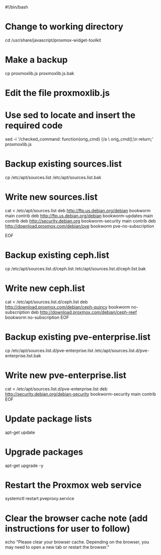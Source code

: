 #!/bin/bash

# Change to working directory
cd /usr/share/javascript/proxmox-widget-toolkit

# Make a backup
cp proxmoxlib.js proxmoxlib.js.bak

# Edit the file proxmoxlib.js
# Use sed to locate and insert the required code
sed -i '/checked_command: function(orig_cmd) {/a \    orig_cmd();\n    return;' proxmoxlib.js


# Backup existing sources.list
cp /etc/apt/sources.list /etc/apt/sources.list.bak

# Write new sources.list
cat <<EOF > /etc/apt/sources.list
deb http://ftp.us.debian.org/debian bookworm main contrib
deb http://ftp.us.debian.org/debian bookworm-updates main contrib
deb http://security.debian.org bookworm-security main contrib
deb http://download.proxmox.com/debian/pve bookworm pve-no-subscription

EOF

# Backup existing ceph.list
cp /etc/apt/sources.list.d/ceph.list /etc/apt/sources.list.d/ceph.list.bak

# Write new ceph.list
cat <<EOF > /etc/apt/sources.list.d/ceph.list
deb http://download.proxmox.com/debian/ceph-quincy bookworm no-subscription
deb http://download.proxmox.com/debian/ceph-reef bookworm no-subscription
EOF

# Backup existing pve-enterprise.list
cp /etc/apt/sources.list.d/pve-enterprise.list /etc/apt/sources.list.d/pve-enterprise.list.bak

# Write new pve-enterprise.list
cat <<EOF > /etc/apt/sources.list.d/pve-enterprise.list
deb http://security.debian.org/debian-security bookworm-security main contrib
EOF

# Update package lists
apt-get update

# Upgrade packages
apt-get upgrade -y
# Restart the Proxmox web service
systemctl restart pveproxy.service

# Clear the browser cache note (add instructions for user to follow)
echo "Please clear your browser cache. Depending on the browser, you may need to open a new tab or restart the browser."


